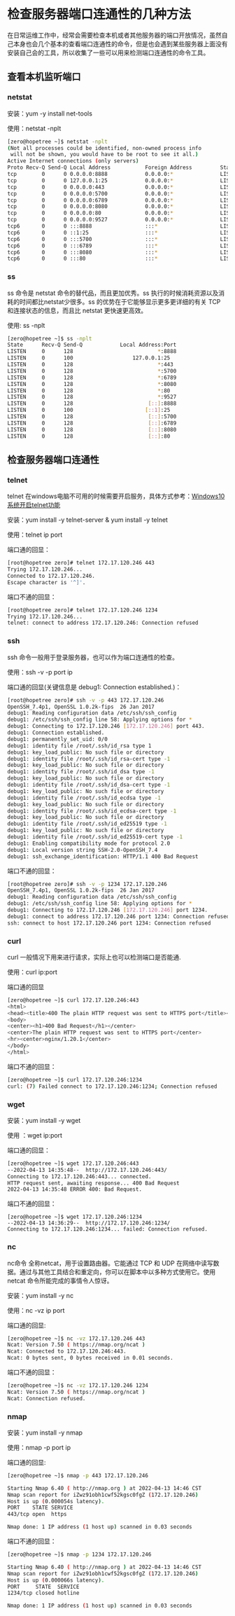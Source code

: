 # 检查服务器端口连通性的几种方法

在日常运维工作中，经常会需要检查本机或者其他服务器的端口开放情况，虽然自己本身也会几个基本的查看端口连通性的命令，但是也会遇到某些服务器上面没有安装自己会的工具，所以收集了一些可以用来检测端口连通性的命令工具。

## 查看本机监听端口

### netstat


安装：yum -y install net-tools

使用：netstat -nplt

```bash
[zero@hopetree ~]$ netstat -nplt
(Not all processes could be identified, non-owned process info
 will not be shown, you would have to be root to see it all.)
Active Internet connections (only servers)
Proto Recv-Q Send-Q Local Address           Foreign Address         State       PID/Program name    
tcp        0      0 0.0.0.0:8888            0.0.0.0:*               LISTEN      -                   
tcp        0      0 127.0.0.1:25            0.0.0.0:*               LISTEN      -                   
tcp        0      0 0.0.0.0:443             0.0.0.0:*               LISTEN      -                   
tcp        0      0 0.0.0.0:5700            0.0.0.0:*               LISTEN      -                   
tcp        0      0 0.0.0.0:6789            0.0.0.0:*               LISTEN      -                   
tcp        0      0 0.0.0.0:8080            0.0.0.0:*               LISTEN      -                   
tcp        0      0 0.0.0.0:80              0.0.0.0:*               LISTEN      -                   
tcp        0      0 0.0.0.0:9527            0.0.0.0:*               LISTEN      -                   
tcp6       0      0 :::8888                 :::*                    LISTEN      -                   
tcp6       0      0 ::1:25                  :::*                    LISTEN      -                   
tcp6       0      0 :::5700                 :::*                    LISTEN      -                   
tcp6       0      0 :::6789                 :::*                    LISTEN      -                   
tcp6       0      0 :::8080                 :::*                    LISTEN      -                   
tcp6       0      0 :::80                   :::*                    LISTEN      - 
```

### ss

ss 命令是 netstat 命令的替代品，而且更加优秀。ss 执行的时候消耗资源以及消耗的时间都比netstat少很多。ss 的优势在于它能够显示更多更详细的有关 TCP 和连接状态的信息，而且比 netstat 更快速更高效。

使用: ss -nplt

```bash
[zero@hopetree ~]$ ss -nplt
State      Recv-Q Send-Q            Local Address:Port                           Peer Address:Port              
LISTEN     0      128                           *:8888                                      *:*                  
LISTEN     0      100                   127.0.0.1:25                                        *:*                  
LISTEN     0      128                           *:443                                       *:*                  
LISTEN     0      128                           *:5700                                      *:*                  
LISTEN     0      128                           *:6789                                      *:*                  
LISTEN     0      128                           *:8080                                      *:*                  
LISTEN     0      128                           *:80                                        *:*                  
LISTEN     0      128                           *:9527                                      *:*                  
LISTEN     0      128                        [::]:8888                                   [::]:*                  
LISTEN     0      100                       [::1]:25                                     [::]:*                  
LISTEN     0      128                        [::]:5700                                   [::]:*                  
LISTEN     0      128                        [::]:6789                                   [::]:*                  
LISTEN     0      128                        [::]:8080                                   [::]:*                  
LISTEN     0      128                        [::]:80                                     [::]:*   
```

## 检查服务器端口连通性

### telnet

telnet 在windows电脑不可用的时候需要开启服务，具体方式参考：[Windows10系统开启telnet功能](https://www.cnblogs.com/miracle-luna/p/15947184.html "Windows10系统开启telnet功能")

安装：yum install -y telnet-server & yum install -y telnet

使用：telnet ip port

端口通的回显：

```bash
[root@hopetree zero]# telnet 172.17.120.246 443
Trying 172.17.120.246...
Connected to 172.17.120.246.
Escape character is '^]'.
```

端口不通的回显：

```bash
[root@hopetree zero]# telnet 172.17.120.246 1234
Trying 172.17.120.246...
telnet: connect to address 172.17.120.246: Connection refused
```

### ssh

ssh 命令一般用于登录服务器，也可以作为端口连通性的检查。

使用：ssh -v -p port ip

端口通的回显(关键信息是 debug1: Connection established.)：

```bash
[root@hopetree zero]# ssh -v -p 443 172.17.120.246
OpenSSH_7.4p1, OpenSSL 1.0.2k-fips  26 Jan 2017
debug1: Reading configuration data /etc/ssh/ssh_config
debug1: /etc/ssh/ssh_config line 58: Applying options for *
debug1: Connecting to 172.17.120.246 [172.17.120.246] port 443.
debug1: Connection established.
debug1: permanently_set_uid: 0/0
debug1: identity file /root/.ssh/id_rsa type 1
debug1: key_load_public: No such file or directory
debug1: identity file /root/.ssh/id_rsa-cert type -1
debug1: key_load_public: No such file or directory
debug1: identity file /root/.ssh/id_dsa type -1
debug1: key_load_public: No such file or directory
debug1: identity file /root/.ssh/id_dsa-cert type -1
debug1: key_load_public: No such file or directory
debug1: identity file /root/.ssh/id_ecdsa type -1
debug1: key_load_public: No such file or directory
debug1: identity file /root/.ssh/id_ecdsa-cert type -1
debug1: key_load_public: No such file or directory
debug1: identity file /root/.ssh/id_ed25519 type -1
debug1: key_load_public: No such file or directory
debug1: identity file /root/.ssh/id_ed25519-cert type -1
debug1: Enabling compatibility mode for protocol 2.0
debug1: Local version string SSH-2.0-OpenSSH_7.4
debug1: ssh_exchange_identification: HTTP/1.1 400 Bad Request
```

端口不通的回显：

```bash
[root@hopetree zero]# ssh -v -p 1234 172.17.120.246
OpenSSH_7.4p1, OpenSSL 1.0.2k-fips  26 Jan 2017
debug1: Reading configuration data /etc/ssh/ssh_config
debug1: /etc/ssh/ssh_config line 58: Applying options for *
debug1: Connecting to 172.17.120.246 [172.17.120.246] port 1234.
debug1: connect to address 172.17.120.246 port 1234: Connection refused
ssh: connect to host 172.17.120.246 port 1234: Connection refused
```

### curl

curl 一般情况下用来进行请求，实际上也可以检测端口是否能通.

使用：curl ip:port

端口通的回显

```bash
[zero@hopetree ~]$ curl 172.17.120.246:443
<html>
<head><title>400 The plain HTTP request was sent to HTTPS port</title></head>
<body>
<center><h1>400 Bad Request</h1></center>
<center>The plain HTTP request was sent to HTTPS port</center>
<hr><center>nginx/1.20.1</center>
</body>
</html>
```

端口不通的回显：

```bash
[zero@hopetree ~]$ curl 172.17.120.246:1234
curl: (7) Failed connect to 172.17.120.246:1234; Connection refused
```

### wget

安装：yum install -y wget

使用 ：wget ip:port

端口通的回显：

```bash
[zero@hopetree ~]$ wget 172.17.120.246:443
--2022-04-13 14:35:48--  http://172.17.120.246:443/
Connecting to 172.17.120.246:443... connected.
HTTP request sent, awaiting response... 400 Bad Request
2022-04-13 14:35:48 ERROR 400: Bad Request.
```
端口不通的回显：

```text
[zero@hopetree ~]$ wget 172.17.120.246:1234
--2022-04-13 14:36:29--  http://172.17.120.246:1234/
Connecting to 172.17.120.246:1234... failed: Connection refused.
```

### nc

nc命令 全称netcat，用于设置路由器。它能通过 TCP 和 UDP 在网络中读写数据。通过与其他工具结合和重定向，你可以在脚本中以多种方式使用它。使用 netcat 命令所能完成的事情令人惊讶。

安装：yum install -y nc

使用：nc -vz ip port

端口通的回显:

```bash
[zero@hopetree ~]$ nc -vz 172.17.120.246 443
Ncat: Version 7.50 ( https://nmap.org/ncat )
Ncat: Connected to 172.17.120.246:443.
Ncat: 0 bytes sent, 0 bytes received in 0.01 seconds.
```
端口不通的回显：

```bash
[zero@hopetree ~]$ nc -vz 172.17.120.246 1234
Ncat: Version 7.50 ( https://nmap.org/ncat )
Ncat: Connection refused.
```

### nmap

安装：yum install -y nmap

使用：nmap -p port ip

端口通的回显:

```bash
[zero@hopetree ~]$ nmap -p 443 172.17.120.246

Starting Nmap 6.40 ( http://nmap.org ) at 2022-04-13 14:46 CST
Nmap scan report for iZwz91obh1cwf52kgsc0fgZ (172.17.120.246)
Host is up (0.000054s latency).
PORT    STATE SERVICE
443/tcp open  https

Nmap done: 1 IP address (1 host up) scanned in 0.03 seconds
```

端口不通的回显：

```bash
[zero@hopetree ~]$ nmap -p 1234 172.17.120.246

Starting Nmap 6.40 ( http://nmap.org ) at 2022-04-13 14:46 CST
Nmap scan report for iZwz91obh1cwf52kgsc0fgZ (172.17.120.246)
Host is up (0.000066s latency).
PORT     STATE  SERVICE
1234/tcp closed hotline

Nmap done: 1 IP address (1 host up) scanned in 0.03 seconds
```